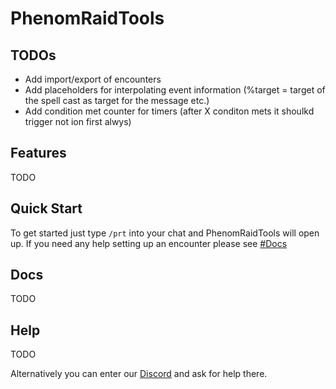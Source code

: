 # PhenomRaidTools

## TODOs
- Add import/export of encounters
- Add placeholders for interpolating event information (%target = target of the spell cast as target for the message etc.)
- Add condition met counter for timers (after X conditon mets it shoulkd trigger not ion first alwys)

## Features
TODO

## Quick Start
To get started just type `/prt` into your chat and PhenomRaidTools will open up. If you need any help setting up an encounter please see [#Docs](https://github.com/PhenomDevel/PhenomRaidTools#docs)


## Docs
TODO

## Help
TODO

Alternatively you can enter our [Discord](https://discord.gg/j5yGbK) and ask for help there.